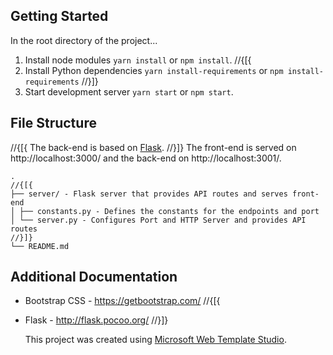 ﻿## Getting Started

In the root directory of the project...

1. Install node modules `yarn install` or `npm install`.
//{[{
2. Install Python dependencies `yarn install-requirements` or `npm install-requirements`
//}]}
2. Start development server `yarn start` or `npm start`.

## File Structure

//{[{
The back-end is based on [Flask](https://github.com/pallets/flask).
//}]}
The front-end is served on http://localhost:3000/ and the back-end on http://localhost:3001/.

```
.
//{[{
├── server/ - Flask server that provides API routes and serves front-end
│ ├── constants.py - Defines the constants for the endpoints and port
│ └── server.py - Configures Port and HTTP Server and provides API routes
//}]}
└── README.md
```

## Additional Documentation

- Bootstrap CSS - https://getbootstrap.com/
//{[{
- Flask - http://flask.pocoo.org/
//}]}

  This project was created using [Microsoft Web Template Studio](https://github.com/Microsoft/WebTemplateStudio).

